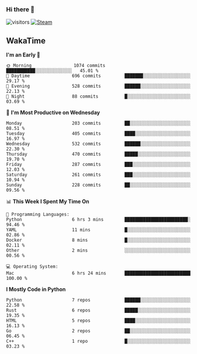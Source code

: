 ### Hi there 👋

![visitors](https://visitor-badge.glitch.me/badge?page_id=zhourunlai)
[![Steam](https://img.shields.io/badge/dynamic/json?url=https%3A%2F%2Fapi.swo.moe%2Fstats%2Fsteamgames%2F76561198285156854&query=count&color=0b1a37&label=Steam&labelColor=134375&logo=steam&suffix=+games&cacheSeconds=3600)](http://steamcommunity.com/profiles/76561198285156854)

## WakaTime
<!--START_SECTION:waka-->
**I'm an Early 🐤** 

```text
🌞 Morning                1074 commits        ███████████░░░░░░░░░░░░░░   45.01 % 
🌆 Daytime                696 commits         ███████░░░░░░░░░░░░░░░░░░   29.17 % 
🌃 Evening                528 commits         ██████░░░░░░░░░░░░░░░░░░░   22.13 % 
🌙 Night                  88 commits          █░░░░░░░░░░░░░░░░░░░░░░░░   03.69 % 
```
📅 **I'm Most Productive on Wednesday** 

```text
Monday                   203 commits         ██░░░░░░░░░░░░░░░░░░░░░░░   08.51 % 
Tuesday                  405 commits         ████░░░░░░░░░░░░░░░░░░░░░   16.97 % 
Wednesday                532 commits         ██████░░░░░░░░░░░░░░░░░░░   22.30 % 
Thursday                 470 commits         █████░░░░░░░░░░░░░░░░░░░░   19.70 % 
Friday                   287 commits         ███░░░░░░░░░░░░░░░░░░░░░░   12.03 % 
Saturday                 261 commits         ███░░░░░░░░░░░░░░░░░░░░░░   10.94 % 
Sunday                   228 commits         ██░░░░░░░░░░░░░░░░░░░░░░░   09.56 % 
```


📊 **This Week I Spent My Time On** 

```text
💬 Programming Languages: 
Python                   6 hrs 3 mins        ████████████████████████░   94.46 % 
YAML                     11 mins             █░░░░░░░░░░░░░░░░░░░░░░░░   02.86 % 
Docker                   8 mins              █░░░░░░░░░░░░░░░░░░░░░░░░   02.11 % 
Other                    2 mins              ░░░░░░░░░░░░░░░░░░░░░░░░░   00.56 % 

💻 Operating System: 
Mac                      6 hrs 24 mins       █████████████████████████   100.00 % 
```

**I Mostly Code in Python** 

```text
Python                   7 repos             ██████░░░░░░░░░░░░░░░░░░░   22.58 % 
Rust                     6 repos             █████░░░░░░░░░░░░░░░░░░░░   19.35 % 
HTML                     5 repos             ████░░░░░░░░░░░░░░░░░░░░░   16.13 % 
Go                       2 repos             ██░░░░░░░░░░░░░░░░░░░░░░░   06.45 % 
C++                      1 repo              █░░░░░░░░░░░░░░░░░░░░░░░░   03.23 % 
```




<!--END_SECTION:waka-->
